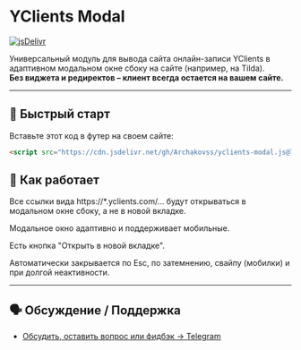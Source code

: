 # YClients Modal

[![jsDelivr](https://data.jsdelivr.com/v1/package/gh/Archakovss/yclients-modal.js/badge)](https://www.jsdelivr.com/package/gh/Archakovss/yclients-modal.js)

Универсальный модуль для вывода сайта онлайн-записи YClients в адаптивном модальном окне сбоку на сайте (например, на Tilda).  
**Без виджета и редиректов – клиент всегда остается на вашем сайте.**

---

## 🚀 Быстрый старт

Вставьте этот код в футер на своем сайте:

```html
<script src="https://cdn.jsdelivr.net/gh/Archakovss/yclients-modal.js@latest/yclients-modal.js"></script>
```

🔗 Как работает
---
Все ссылки вида https://*.yclients.com/... будут открываться в модальном окне сбоку, а не в новой вкладке.

Модальное окно адаптивно и поддерживает мобильные.

Есть кнопка "Открыть в новой вкладке".

Автоматически закрывается по Esc, по затемнению, свайпу (мобилки) и при долгой неактивности.

---
## 🗣 Обсуждение / Поддержка

- [Обсудить, оставить вопрос или фидбэк → Telegram](https://t.me/butthisnotsure/69)

